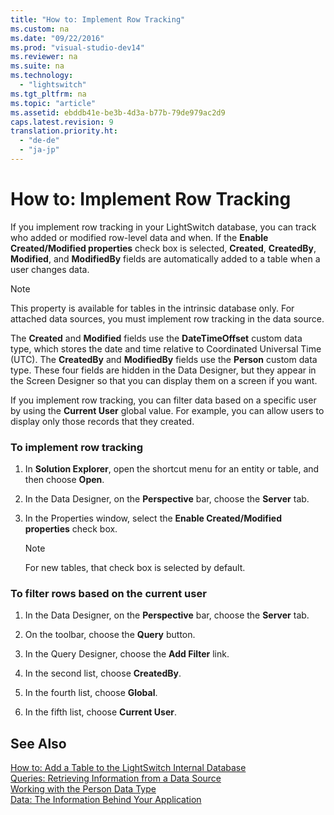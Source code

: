 ```yaml
---
title: "How to: Implement Row Tracking"
ms.custom: na
ms.date: "09/22/2016"
ms.prod: "visual-studio-dev14"
ms.reviewer: na
ms.suite: na
ms.technology: 
  - "lightswitch"
ms.tgt_pltfrm: na
ms.topic: "article"
ms.assetid: ebddb41e-be3b-4d3a-b77b-79de979ac2d9
caps.latest.revision: 9
translation.priority.ht: 
  - "de-de"
  - "ja-jp"
---
```

# How to: Implement Row Tracking
If you implement row tracking in your LightSwitch database, you can track who added or modified row-level data and when. If the **Enable Created/Modified properties** check box is selected, **Created**, **CreatedBy**, **Modified**, and **ModifiedBy** fields are automatically added to a table when a user changes data.  
  
> [!NOTE]
>  This property is available for tables in the intrinsic database only. For attached data sources, you must implement row tracking in the data source.  
  
 The **Created** and **Modified** fields use the **DateTimeOffset** custom data type, which stores the date and time relative to Coordinated Universal Time (UTC). The **CreatedBy** and **ModifiedBy** fields use the **Person** custom data type. These four fields are hidden in the Data Designer, but they appear in the Screen Designer so that you can display them on a screen if you want.  
  
 If you implement row tracking, you can filter data based on a specific user by using the **Current User** global value. For example, you can allow users to display only those records that they created.  
  
### To implement row tracking  
  
1.  In **Solution Explorer**, open the shortcut menu for an entity or table, and then choose **Open**.  
  
2.  In the Data Designer, on the **Perspective** bar, choose the **Server** tab.  
  
3.  In the Properties window, select the **Enable Created/Modified properties** check box.  
  
    > [!NOTE]
    >  For new tables, that check box is selected by default.  
  
### To filter rows based on the current user  
  
1.  In the Data Designer, on the **Perspective** bar, choose the **Server** tab.  
  
2.  On the toolbar, choose the **Query** button.  
  
3.  In the Query Designer, choose the **Add Filter** link.  
  
4.  In the second list, choose **CreatedBy**.  
  
5.  In the fourth list, choose **Global**.  
  
6.  In the fifth list, choose **Current User**.  
  
## See Also  
 [How to: Add a Table to the LightSwitch Internal Database](../vs140/how-to--add-a-table-to-the-lightswitch-internal-database.md)   
 [Queries: Retrieving Information from a Data Source](../vs140/queries--retrieving-information-from-a-data-source.md)   
 [Working with the Person Data Type](../vs140/working-with-the-person-data-type.md)   
 [Data: The Information Behind Your Application](../vs140/data--the-information-behind-your-application.md)